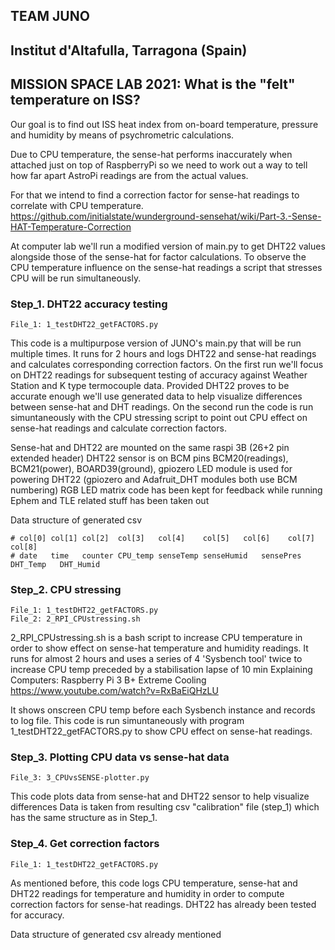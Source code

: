 
## TEAM JUNO
## Institut d'Altafulla, Tarragona (Spain)
## MISSION SPACE LAB 2021: What is the "felt" temperature on ISS?


Our goal is to find out ISS heat index from on-board temperature, pressure and humidity by means of psychrometric calculations.

Due to CPU temperature, the sense-hat performs inaccurately when attached just on top of RaspberryPi so we need to work out a way to tell how far apart AstroPi readings are from the actual values.

For that we intend to find a correction factor for sense-hat readings to correlate with CPU temperature.
	https://github.com/initialstate/wunderground-sensehat/wiki/Part-3.-Sense-HAT-Temperature-Correction

At computer lab we'll run a modified version of main.py to get DHT22 values alongside those of the sense-hat for factor calculations. To observe the CPU temperature influence on the sense-hat readings a script that stresses CPU will be run simultaneously.


### Step_1. DHT22 accuracy testing
	File_1: 1_testDHT22_getFACTORS.py
	
This code is a multipurpose version of JUNO's main.py that will be run multiple times.
It runs for 2 hours and logs DHT22 and sense-hat readings and calculates corresponding correction factors.
On the first run we'll focus on DHT22 readings for subsequent testing of accuracy against Weather Station and K type termocouple data.
Provided DHT22 proves to be accurate enough we'll use generated data to help visualize differences between sense-hat and DHT readings.
On the second run the code is run simuntaneously with the CPU stressing script to point out CPU effect on sense-hat readings
and calculate correction factors.

Sense-hat and DHT22 are mounted on the same raspi 3B (26+2 pin extended header)
DHT22 sensor is on BCM pins BCM20(readings), BCM21(power), BOARD39(ground),
gpiozero LED module is used for powering DHT22 (gpiozero and Adafruit_DHT modules both use BCM numbering)
RGB LED matrix code has been kept for feedback while running
Ephem and TLE related stuff has been taken out

Data structure of generated csv

	# col[0] col[1] col[2]  col[3]   col[4]    col[5]	col[6]    col[7]     col[8]
	# date   time   counter CPU_temp senseTemp senseHumid	sensePres DHT_Temp   DHT_Humid
	
	
	
### Step_2. CPU stressing
	File_1: 1_testDHT22_getFACTORS.py
	File_2: 2_RPI_CPUstressing.sh
	
2_RPI_CPUstressing.sh is a bash script to increase CPU temperature
in order to show effect on sense-hat temperature and humidity readings.
It runs for almost 2 hours and uses a series of 4 'Sysbench tool' twice
to increase CPU temp preceded by a stabilisation lapse of 10 min
	Explaining Computers: Raspberry Pi 3 B+ Extreme Cooling
		https://www.youtube.com/watch?v=RxBaEiQHzLU

It shows onscreen CPU temp before each Sysbench instance and records to log file.
This code is run simuntaneously with program 1_testDHT22_getFACTORS.py
to show CPU effect on sense-hat readings.
		

### Step_3. Plotting CPU data vs sense-hat data
	File_3: 3_CPUvsSENSE-plotter.py

This code plots data from sense-hat and DHT22 sensor to help visualize differences
Data is taken from resulting csv "calibration" file (step_1) which has the same structure
as in Step_1.
	
	

### Step_4. Get correction factors
	File_1: 1_testDHT22_getFACTORS.py
		
As mentioned before, this code logs CPU temperature, sense-hat and DHT22 readings
for temperature and humidity in order to compute correction factors for sense-hat readings.
DHT22 has already been tested for accuracy.
		
Data structure of generated csv already mentioned
	
